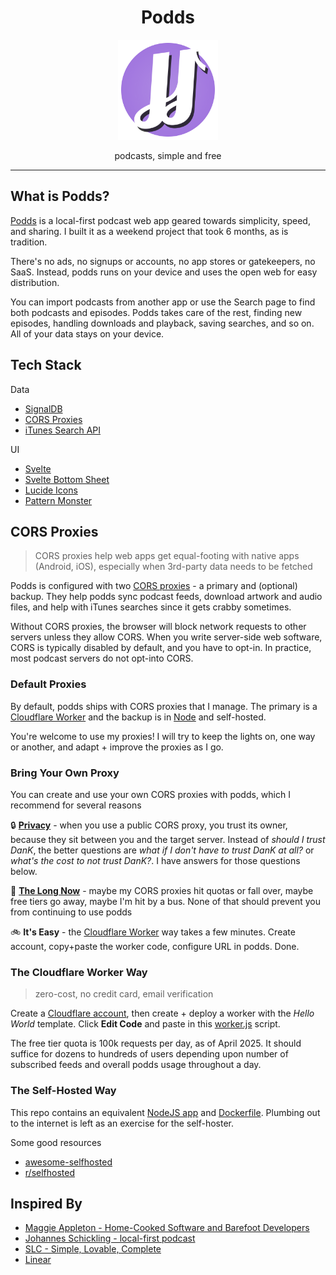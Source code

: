 
<h1 align="center">Podds</h1>
<p align="center">
  <img src="static/podds.svg" alt="Podds logo" height="160" />
</p>
<p align="center">
  podcasts, simple and free
</p>

---

## What is Podds?

[Podds](https://podds.io) is a local-first podcast web app geared towards simplicity, speed, and sharing. I built it as a weekend project that took 6 months, as is tradition.

There's no ads, no signups or accounts, no app stores or gatekeepers, no SaaS.  Instead, podds runs on your device and uses the open web for easy distribution.  

You can import podcasts from another app or use the Search page to find both podcasts and episodes.  Podds takes care of the rest, finding new episodes, handling downloads and playback, saving searches, and so on.  All of your data stays on your device.

## Tech Stack

Data

* [SignalDB](https://signaldb.js.org/)
* [CORS Proxies](https://httptoolkit.com/blog/cors-proxies/)
* [iTunes Search API](https://performance-partners.apple.com/search-api)

UI

* [Svelte](https://svelte.dev/)
* [Svelte Bottom Sheet](https://github.com/AuxiDev/svelte-bottom-sheet)
* [Lucide Icons](https://lucide.dev/)
* [Pattern Monster](https://pattern.monster/)

## CORS Proxies

> CORS proxies help web apps get equal-footing with native apps (Android, iOS), especially when 3rd-party data needs to be fetched

Podds is configured with two [CORS proxies](https://httptoolkit.com/blog/cors-proxies/) - a primary and (optional) backup.  They help podds sync podcast feeds, download artwork and audio files, and help with iTunes searches since it gets crabby sometimes.  

Without CORS proxies, the browser will block network requests to other servers unless they allow CORS.  When you write server-side web software, CORS is typically disabled by default, and you have to opt-in.  In practice, most podcast servers do not opt-into CORS.  

### Default Proxies

By default, podds ships with CORS proxies that I manage.  The primary is a [Cloudflare Worker](cors-proxies/cloudflare/worker.js) and the backup is in [Node](cors-proxies/node/server.js) and self-hosted.  

You're welcome to use my proxies!  I will try to keep the lights on, one way or another, and adapt + improve the proxies as I go.

### Bring Your Own Proxy

You can create and use your own CORS proxies with podds, which I recommend for several reasons

🔒 **[Privacy](https://www.inkandswitch.com/essay/local-first/#6-security-and-privacy-by-default)** - when you use a public CORS proxy, you trust its owner, because they sit between you and the target server.  Instead of _should I trust DanK_, the better questions are _what if I don't have to trust DanK at all?_ or _what's the cost to not trust DanK?_. I have answers for those questions below.

📜 **[The Long Now](https://www.inkandswitch.com/essay/local-first/#5-the-long-now)** - maybe my CORS proxies hit quotas or fall over, maybe free tiers go away, maybe I'm hit by a bus.  None of that should prevent you from continuing to use podds

🚲 **It's Easy** - the [Cloudflare Worker](#the-cloudflare-worker-way) way takes a few minutes.  Create account, copy+paste the worker code, configure URL in podds.  Done.

### The Cloudflare Worker Way

> zero-cost, no credit card, email verification

Create a [Cloudflare account](https://dash.cloudflare.com/sign-up), then create + deploy a worker with the _Hello World_ template. Click **Edit Code** and paste in this [worker.js](/cors-proxies/cloudflare/worker.js) script.

The free tier quota is 100k requests per day, as of April 2025. It should suffice for dozens to hundreds of users depending upon number of subscribed feeds and overall podds usage throughout a day.  

### The Self-Hosted Way

This repo contains an equivalent [NodeJS app](/cors-proxies/node/server.js) and [Dockerfile](/cors-proxies/node/Dockerfile). Plumbing out to the internet is left as an exercise for the self-hoster.  

Some good resources

* [awesome-selfhosted](https://github.com/awesome-selfhosted/awesome-selfhosted)
* [r/selfhosted](https://www.reddit.com/r/selfhosted/)

## Inspired By

* [Maggie Appleton - Home-Cooked Software and Barefoot Developers](https://maggieappleton.com/home-cooked-software)
* [Johannes Schickling - local-first podcast](https://www.localfirst.fm/)
* [SLC - Simple, Lovable, Complete](https://longform.asmartbear.com/slc/)
* [Linear](https://linear.app)
